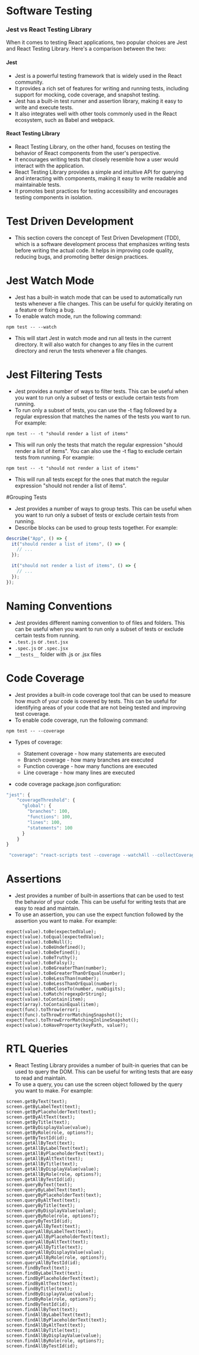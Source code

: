 # Software Testing

### Jest vs React Testing Library

When it comes to testing React applications, two popular choices are Jest and React Testing Library. Here's a comparison between the two:

#### Jest

- Jest is a powerful testing framework that is widely used in the React community.
- It provides a rich set of features for writing and running tests, including support for mocking, code coverage, and snapshot testing.
- Jest has a built-in test runner and assertion library, making it easy to write and execute tests.
- It also integrates well with other tools commonly used in the React ecosystem, such as Babel and webpack.

#### React Testing Library

- React Testing Library, on the other hand, focuses on testing the behavior of React components from the user's perspective.
- It encourages writing tests that closely resemble how a user would interact with the application.
- React Testing Library provides a simple and intuitive API for querying and interacting with components, making it easy to write readable and maintainable tests.
- It promotes best practices for testing accessibility and encourages testing components in isolation.

# Test Driven Development

- This section covers the concept of Test Driven Development (TDD), which is a software development process that emphasizes writing tests before writing the actual code. It helps in improving code quality, reducing bugs, and promoting better design practices.

# Jest Watch Mode

- Jest has a built-in watch mode that can be used to automatically run tests whenever a file changes. This can be useful for quickly iterating on a feature or fixing a bug.
- To enable watch mode, run the following command:

```
npm test -- --watch
```

- This will start Jest in watch mode and run all tests in the current directory. It will also watch for changes to any files in the current directory and rerun the tests whenever a file changes.

# Jest Filtering Tests

- Jest provides a number of ways to filter tests. This can be useful when you want to run only a subset of tests or exclude certain tests from running.
- To run only a subset of tests, you can use the -t flag followed by a regular expression that matches the names of the tests you want to run. For example:

```
npm test -- -t "should render a list of items"
```

- This will run only the tests that match the regular expression "should render a list of items". You can also use the -t flag to exclude certain tests from running. For example:

```
npm test -- -t "should not render a list of items"
```

- This will run all tests except for the ones that match the regular expression "should not render a list of items".

#Grouping Tests

- Jest provides a number of ways to group tests. This can be useful when you want to run only a subset of tests or exclude certain tests from running.
- Describe blocks can be used to group tests together. For example:

```js
describe("App", () => {
  it("should render a list of items", () => {
    // ...
  });

  it("should not render a list of items", () => {
    // ...
  });
});
```

# Naming Conventions

- Jest provides different naming convention to of files and folders. This can be useful when you want to run only a subset of tests or exclude certain tests from running.
- `.test.js` or `.test.jsx`
- `.spec.js` or `.spec.jsx`
- `__tests__` folder with .js or .jsx files

# Code Coverage

- Jest provides a built-in code coverage tool that can be used to measure how much of your code is covered by tests. This can be useful for identifying areas of your code that are not being tested and improving test coverage.
- To enable code coverage, run the following command:

```
npm test -- --coverage
```

- Types of coverage:

  - Statement coverage - how many statements are executed
  - Branch coverage - how many branches are executed
  - Function coverage - how many functions are executed
  - Line coverage - how many lines are executed

- code coverage package.json configuration:

```js
"jest": {
    "coverageThreshold": {
      "global": {
        "branches": 100,
        "functions": 100,
        "lines": 100,
        "statements": 100
      }
    }
}

 "coverage": "react-scripts test --coverage --watchAll --collectCoverageFrom='src/components/**/*.{ts,tsx}' --collectCoverageFrom='!src/components/**/*.{types, stories, test, spec, constants}.{ts,tsx}' "
```

# Assertions

- Jest provides a number of built-in assertions that can be used to test the behavior of your code. This can be useful for writing tests that are easy to read and maintain.
- To use an assertion, you can use the expect function followed by the assertion you want to make. For example:
```
expect(value).toBe(expectedValue);
expect(value).toEqual(expectedValue);
expect(value).toBeNull();
expect(value).toBeUndefined();
expect(value).toBeDefined();
expect(value).toBeTruthy();
expect(value).toBeFalsy();
expect(value).toBeGreaterThan(number);
expect(value).toBeGreaterThanOrEqual(number);
expect(value).toBeLessThan(number);
expect(value).toBeLessThanOrEqual(number);
expect(value).toBeCloseTo(number, numDigits);
expect(value).toMatch(regexpOrString);
expect(value).toContain(item);
expect(array).toContainEqual(item);
expect(func).toThrow(error);
expect(func).toThrowErrorMatchingSnapshot();
expect(func).toThrowErrorMatchingInlineSnapshot();
expect(value).toHaveProperty(keyPath, value?);
```

# RTL Queries

- React Testing Library provides a number of built-in queries that can be used to query the DOM. This can be useful for writing tests that are easy to read and maintain.
- To use a query, you can use the screen object followed by the query you want to make. For example:

```
screen.getByText(text);
screen.getByLabelText(text);  
screen.getByPlaceholderText(text);
screen.getByAltText(text);
screen.getByTitle(text);
screen.getByDisplayValue(value);
screen.getByRole(role, options?);
screen.getByTestId(id);
screen.getAllByText(text);
screen.getAllByLabelText(text);
screen.getAllByPlaceholderText(text);
screen.getAllByAltText(text);
screen.getAllByTitle(text);
screen.getAllByDisplayValue(value);
screen.getAllByRole(role, options?);
screen.getAllByTestId(id);
screen.queryByText(text);
screen.queryByLabelText(text);
screen.queryByPlaceholderText(text);
screen.queryByAltText(text);
screen.queryByTitle(text);
screen.queryByDisplayValue(value);
screen.queryByRole(role, options?);
screen.queryByTestId(id);
screen.queryAllByText(text);
screen.queryAllByLabelText(text);
screen.queryAllByPlaceholderText(text);
screen.queryAllByAltText(text);
screen.queryAllByTitle(text);
screen.queryAllByDisplayValue(value);
screen.queryAllByRole(role, options?);
screen.queryAllByTestId(id);
screen.findByText(text);
screen.findByLabelText(text);
screen.findByPlaceholderText(text);
screen.findByAltText(text);
screen.findByTitle(text);
screen.findByDisplayValue(value);
screen.findByRole(role, options?);
screen.findByTestId(id);
screen.findAllByText(text);
screen.findAllByLabelText(text);
screen.findAllByPlaceholderText(text);
screen.findAllByAltText(text);
screen.findAllByTitle(text);
screen.findAllByDisplayValue(value);
screen.findAllByRole(role, options?);
screen.findAllByTestId(id);
```